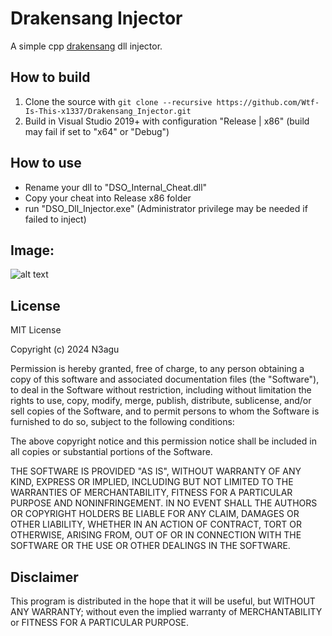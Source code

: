 # Drakensang Injector

A simple cpp [drakensang](https://www.drakensang.com/) dll injector.

## How to build
1. Clone the source with `git clone --recursive https://github.com/Wtf-Is-This-x1337/Drakensang_Injector.git`
2. Build in Visual Studio 2019+ with configuration "Release | x86" (build may fail if set to "x64" or "Debug")

## How to use
- Rename your dll to "DSO_Internal_Cheat.dll"
- Copy your cheat into Release x86 folder
- run "DSO_Dll_Injector.exe" (Administrator privilege may be needed if failed to inject)

## Image:

![alt text](https://raw.githubusercontent.com/N3agu/Drakensang-Injector/main/main.png)

## License
MIT License

Copyright (c) 2024 N3agu

Permission is hereby granted, free of charge, to any person obtaining a copy
of this software and associated documentation files (the "Software"), to deal
in the Software without restriction, including without limitation the rights
to use, copy, modify, merge, publish, distribute, sublicense, and/or sell
copies of the Software, and to permit persons to whom the Software is
furnished to do so, subject to the following conditions:

The above copyright notice and this permission notice shall be included in all
copies or substantial portions of the Software.

THE SOFTWARE IS PROVIDED "AS IS", WITHOUT WARRANTY OF ANY KIND, EXPRESS OR
IMPLIED, INCLUDING BUT NOT LIMITED TO THE WARRANTIES OF MERCHANTABILITY,
FITNESS FOR A PARTICULAR PURPOSE AND NONINFRINGEMENT. IN NO EVENT SHALL THE
AUTHORS OR COPYRIGHT HOLDERS BE LIABLE FOR ANY CLAIM, DAMAGES OR OTHER
LIABILITY, WHETHER IN AN ACTION OF CONTRACT, TORT OR OTHERWISE, ARISING FROM,
OUT OF OR IN CONNECTION WITH THE SOFTWARE OR THE USE OR OTHER DEALINGS IN THE
SOFTWARE.

## Disclaimer
This program is distributed in the hope that it will be useful, but WITHOUT ANY WARRANTY; without even the implied warranty of MERCHANTABILITY or FITNESS FOR A PARTICULAR PURPOSE.
